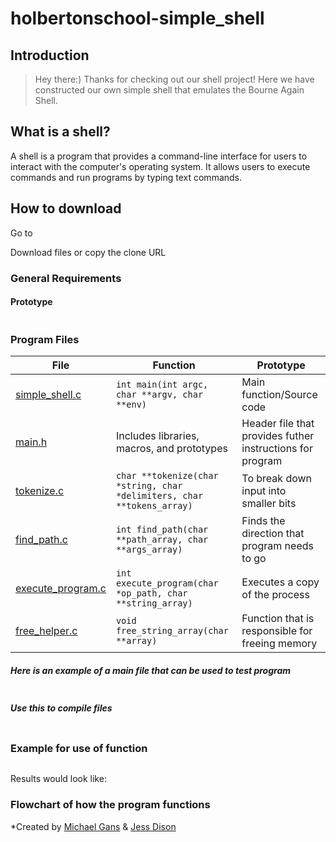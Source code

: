 # holbertonschool-simple_shell

## Introduction
> Hey there:) Thanks for checking out our shell project! Here we have constructed our own simple shell that emulates the Bourne Again Shell.

## What is a shell?
A shell is a program that provides a command-line interface for users to interact with the computer's operating system. It allows users to execute commands and run programs by typing text commands. 

## How to download
Go to 

Download files or copy the clone URL

### General Requirements

#### Prototype
```
```
### Program Files
File|Function|Prototype|
|----------|----------|-----------|
|[simple_shell.c](https://github.com/michaellgans/holbertonschool-simple_shell/blob/main/README.md)|`int main(int argc, char **argv, char **env)`|Main function/Source code
|[main.h](https://github.com/michaellgans/holbertonschool-simple_shell/blob/main/main.h)|Includes libraries, macros, and prototypes|Header file that provides futher instructions for program|
|[tokenize.c](https://github.com/michaellgans/holbertonschool-simple_shell/blob/main/tokenize.c)|`char **tokenize(char *string, char *delimiters, char **tokens_array)`|To break down input into smaller bits
|[find_path.c](https://github.com/michaellgans/holbertonschool-simple_shell/blob/main/find_path.c)|`int find_path(char **path_array, char **args_array)`|Finds the direction that program needs to go|
|[execute_program.c](https://github.com/michaellgans/holbertonschool-simple_shell/blob/main/execute_program.c)|`int execute_program(char *op_path, char **string_array)`|Executes a copy of the process|
|[free_helper.c](https://github.com/michaellgans/holbertonschool-simple_shell/blob/main/free_helper.c)|`void free_string_array(char **array)`|Function that is responsible for freeing memory|
</details>

##### Here is an example of a main file that can be used to test program
```
```
##### Use this to compile files
```
```

### Example for use of function
```
```
Results would look like:
>

### Flowchart of how the program functions

*Created by [Michael Gans](https://github.com/michaellgans) & [Jess Dison](https://github.com/jessasesh)


